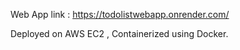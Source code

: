 Web App link : https://todolistwebapp.onrender.com/

Deployed on AWS EC2 , Containerized using Docker.
